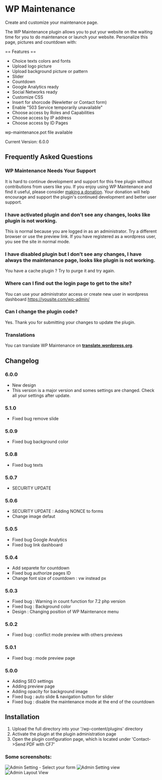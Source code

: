 # WP Maintenance

Create and customize your maintenance page.

The WP Maintenance plugin allows you to put your website on the waiting time for you to do maintenance or launch your website. Personalize this page, pictures and countdown with:

== Features ==
- Choice texts colors and fonts
- Upload logo picture
- Upload background picture or pattern
- Slider
- Countdown
- Google Analytics ready
- Social Networks ready
- Customize CSS
- Insert for shorcode (Newletter or Contact form)
- Enable "503 Service temporarily unavailable"
- Choose access by Roles and Capabilities
- Choose access by IP address
- Choose access by ID Pages

wp-maintenance.pot file available

Current Version:  6.0.0

## Frequently Asked Questions

### WP Maintenance Needs Your Support

It is hard to continue development and support for this free plugin without contributions from users like you. If you enjoy using WP Maintenance and find it useful, please consider <a href="https://www.paypal.me/RestezConnectes/25">making a donation</a>. Your donation will help encourage and support the plugin's continued development and better user support.

### I have activated plugin and don’t see any changes, looks like plugin is not working.
This is normal because you are logged in as an administrator. Try a different browser or use the preview link. If you have registered as a wordpress user, you see the site in normal mode.

###  I have disabled plugin but I don’t see any changes, I have always the maintenance page, looks like plugin is not working.
You have a cache plugin ? Try to purge it and try again.

### Where can I find out the login page to get to the site?
You can use your administrator access or create new user in wordpress dashboard
https://yousite.com/wp-admin/

### Can I change the plugin code?

Yes. Thank you for submitting your changes to update the plugin.

### Translations

You can translate WP Maintenance on [__translate.wordpress.org__](https://translate.wordpress.org/projects/wp-plugins/wp-maintenance).

## Changelog

### 6.0.0
* New design
* This version is a major version and somes settings are changed. Check all your settings after update.

### 5.1.0
* Fixed bug remove slide

### 5.0.9
* Fixed bug background color

### 5.0.8
* Fixed bug texts

### 5.0.7
* SECURITY UPDATE

### 5.0.6
* SECURITY UPDATE : Adding NONCE to forms
* Change image defaut

### 5.0.5
* Fixed bug Google Analytics
* Fixed bug link dashboard

### 5.0.4
* Add separete for countdown
* Fixed bug authorize pages ID
* Change font size of countdown : vw instead px

### 5.0.3
* Fixed bug : Warning in count function for 7.2 php version
* Fixed bug : Background color
* Design : Changing position of WP Maintenance menu

### 5.0.2
* Fixed bug : conflict mode preview with others previews

### 5.0.1
* Fixed bug : mode preview page

### 5.0.0
* Adding SEO settings
* Adding preview page
* Adding opacity for background image
* Fixed bug : auto slide & navigation button for slider
* Fixed bug : disable the maintenance mode at the end of the countdown


## Installation
1. Upload the full directory into your '/wp-content/plugins' directory
2. Activate the plugin at the plugin administration page
3. Open the plugin configuration page, which is located under 'Contact->Send PDF with CF7'

### Some screenshots:

![Admin Setting - Select your form](https://madeby.restezconnectes.fr/plugins/send-pdf-for-contact-form-7/screenshot-1.png)
![Admin Setting  view](https://madeby.restezconnectes.fr/plugins/send-pdf-for-contact-form-7/screenshot-2.png)
![Admin Layout View](https://madeby.restezconnectes.fr/plugins/send-pdf-for-contact-form-7/screenshot-3.png)
